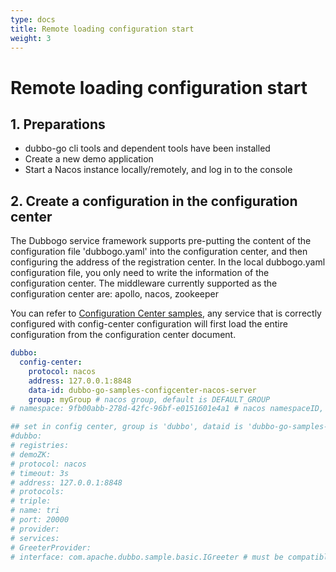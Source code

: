 ```yaml
---
type: docs
title: Remote loading configuration start
weight: 3
---
```


# Remote loading configuration start

## 1. Preparations

- dubbo-go cli tools and dependent tools have been installed
- Create a new demo application
- Start a Nacos instance locally/remotely, and log in to the console

## 2. Create a configuration in the configuration center

The Dubbogo service framework supports pre-putting the content of the configuration file 'dubbogo.yaml' into the configuration center, and then configuring the address of the registration center. In the local dubbogo.yaml configuration file, you only need to write the information of the configuration center. The middleware currently supported as the configuration center are: apollo, nacos, zookeeper

You can refer to [Configuration Center samples](https://github.com/apache/dubbo-go-samples/tree/master/configcenter), any service that is correctly configured with config-center configuration will first load the entire configuration from the configuration center document.

```yaml
dubbo:
  config-center:
    protocol: nacos
    address: 127.0.0.1:8848
    data-id: dubbo-go-samples-configcenter-nacos-server
    group: myGroup # nacos group, default is DEFAULT_GROUP
# namespace: 9fb00abb-278d-42fc-96bf-e0151601e4a1 # nacos namespaceID, default is public namespace

## set in config center, group is 'dubbo', dataid is 'dubbo-go-samples-configcenter-nacos-server', namespace is default
#dubbo:
# registries:
# demoZK:
# protocol: nacos
# timeout: 3s
# address: 127.0.0.1:8848
# protocols:
# triple:
# name: tri
# port: 20000
# provider:
# services:
# GreeterProvider:
# interface: com.apache.dubbo.sample.basic.IGreeter # must be compatible with grpc or dubbo-java
```